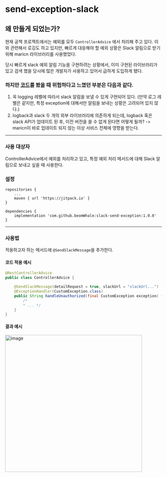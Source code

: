# send-exception-slack

## 왜 만들게 되었는가?

현재 공책 프로젝트에서는 예외를 모두 `ControllerAdvice` 에서 처리해 주고 있다. 이와 관련해서 로깅도 하고 있지만, 빠르게 대응해야 할 예외 상황은 Slack 알림으로 받기 위해 maricn 라이브러리를 사용했었다.

당시 빠르게 slack 예외 알림 기능을 구현하려는 상황에서, 이미 구현된 라이브러리가 있고 검색 했을 당시에 많은 개발자가 사용하고 있어서 급하게 도입하게 됐다.

### **하지만 [코드](https://github.com/maricn/logback-slack-appender/blob/master/src/main/java/com/github/maricn/logback/SlackAppender.java)를 봤을 때 위험하다고 느꼈던 부분은 다음과 같다.**

1. 꼭 logging 레벨에 따라서 slack 알림을 보낼 수 있게 구현되어 있다. (만약 로그 레벨은 같지만, 특정 exception에 대해서만 알림을 보내는 상황은 고려되어 있지 않다.)
2. logback과 slack 두 개의 외부 라이브러리에 의존하게 되는데, logback 혹은 slack API가 업데이트 된 후, 이전 버전을 쓸 수 없게 된다면 어떻게 될까? -> maricn이 바로 업데이트 되지 않는 이상 서비스 전체에 영향을 받는다.

----
### 사용 대상자

ControllerAdvice에서 예외를 처리하고 있고, 특정 예외 처리 메서드에 대해 Slack 알림으로 보내고 싶을 때 사용한다.

### 설정

```
repositories {
    ...
    maven { url 'https://jitpack.io' }
}

dependencies {
    implementation 'com.github.beomWhale:slack-send-exception:1.0.0'
}
```

----

### 사용법

적용하고자 하는 메서드에 `@SendSlackMessage`을 추가한다.

#### 코드 적용 예시
```java
@RestControllerAdvice
public class ControllerAdvice {

    @SendSlackMessage(detailRequest = true, slackUrl = "slackUrl...")
    @ExceptionHandler(CustomException.class)
    public String handleUnauthorized(final CustomException exception) {
        /*
        * ... */
    }
}
```
#### 결과 예시
<img width="440" alt="image" src="https://user-images.githubusercontent.com/48307960/186996789-0f838ea3-cb2a-4553-9258-f8351b0c7339.png">
